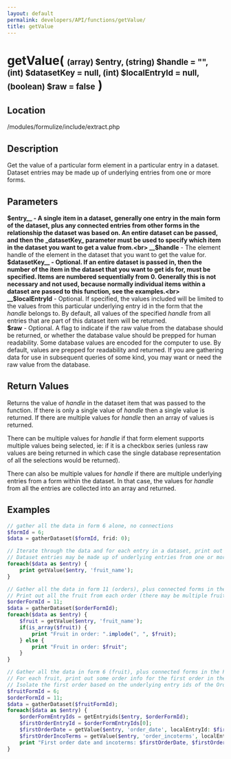 ```yaml
---
layout: default
permalink: developers/API/functions/getValue/
title: getValue
---
```


# getValue( <span style='font-size: 14pt;'>(array) $entry, (string) $handle = "", (int) $datasetKey = null, (int) $localEntryId = null, (boolean) $raw = false</span> )

## Location

/modules/formulize/include/extract.php

## Description

Get the value of a particular form element in a particular entry in a dataset. Dataset entries may be made up of underlying entries from one or more forms.

## Parameters

__$entry__ - A single item in a dataset, generally one entry in the main form of the dataset, plus any connected entries from other forms in the relationship the dataset was based on. An entire dataset can be passed, and then the _datasetKey_ parameter must be used to specify which item in the dataset you want to get a value from.<br>
__$handle__ - The element handle of the element in the dataset that you want to get the value for.<br>
__$datasetKey__ - Optional. If an entire dataset is passed in, then the number of the item in the dataset that you want to get ids for, must be specified. Items are numbered sequentially from 0. Generally this is not necessary and not used, because normally individual items within a dataset are passed to this function, see the examples.<br>
__$localEntryId__ - Optional. If specified, the values included will be limited to the values from this particular underlying entry id in the form that the _handle_ belongs to. By default, all values of the specified _handle_ from all entries that are part of this dataset item will be returned.<br>
__$raw__ - Optional. A flag to indicate if the raw value from the database should be returned, or whether the database value should be prepped for human readability. Some database values are encoded for the computer to use. By default, values are prepped for readability and returned. If you are gathering data for use in subsequent queries of some kind, you may want or need the raw value from the database.

## Return Values

Returns the value of _handle_ in the dataset item that was passed to the function. If there is only a single value of _handle_ then a single value is returned. If there are multiple values for _handle_ then an array of values is returned.

There can be multiple values for _handle_ if that form element supports multiple values being selected, ie: if it is a checkbox series (unless raw values are being returned in which case the single database representation of all the selections would be returned).

There can also be multiple values for _handle_ if there are multiple underlying entries from a form within the dataset. In that case, the values for _handle_ from all the entries are collected into an array and returned.

## Examples

~~~php
// gather all the data in form 6 alone, no connections
$formId = 6;
$data = gatherDataset($formId, frid: 0);

// Iterate through the data and for each entry in a dataset, print out the value of 'fruit_name'
// Dataset entries may be made up of underlying entries from one or more forms
foreach($data as $entry) {
	print getValue($entry, 'fruit_name');
}
~~~

~~~php
// Gather all the data in form 11 (orders), plus connected forms in the Primary Relationship
// Print out all the fruit from each order (there may be multiple fruit entries in each item in the dataset)
$orderFormId = 11;
$data = gatherDataset($orderFormId);
foreach($data as $entry) {
	$fruit = getValue($entry, 'fruit_name');
	if(is_array($fruit)) {
		print "Fruit in order: ".implode(", ", $fruit);
	} else {
		print "Fruit in order: $fruit";
	}
}
~~~

~~~php
// Gather all the data in form 6 (fruit), plus connected forms in the Primary Relationship
// For each fruit, print out some order info for the first order in the dataset associated with that fruit
// Isolate the first order based on the underlying entry ids of the Orders form, within each item in the dataset
$fruitFormId = 6;
$orderFormId = 11;
$data = gatherDataset($fruitFormId);
foreach($data as $entry) {
	$orderFormEntryIds = getEntryids($entry, $orderFormId);
	$firstOrderEntryId = $orderFormEntryIds[0];
	$firstOrderDate = getValue($entry, 'order_date', localEntryId: $firstOrderEntryId);
	$firstOrderIncoTerms = getValue($entry, 'order_incoterms', localEntryId: $firstOrderEntryId);
	print "First order date and incoterms: $firstOrderDate, $firstOrderIncoTerms";
}
~~~
